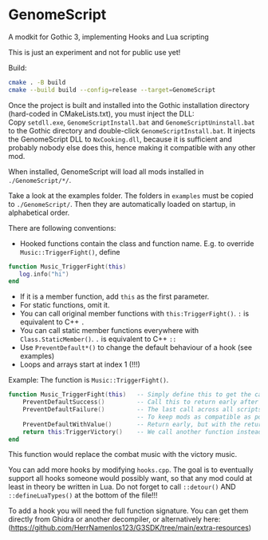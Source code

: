 # GenomeScript
A modkit for Gothic 3, implementing Hooks and Lua scripting

This is just an experiment and not for public use yet!

Build:  
```bash
cmake . -B build
cmake --build build --config=release --target=GenomeScript
```

Once the project is built and installed into the Gothic installation directory (hard-coded in CMakeLists.txt),
you must inject the DLL:  
Copy `setdll.exe`, `GenomeScriptInstall.bat` and `GenomeScriptUninstall.bat` to the Gothic directory 
and double-click `GenomeScriptInstall.bat`. It injects the GenomeScript DLL to `NxCooking.dll`, because it is
sufficient and probably nobody else does this, hence making it compatible with any other mod.

When installed, GenomeScript will load all mods installed in `./GenomeScript/*/`.

Take a look at the examples folder. The folders in `examples` must be copied to `./GenomeScript/`. Then they are automatically loaded on startup, in alphabetical order.

There are following conventions:  
 - Hooked functions contain the class and function name. 
 E.g. to override `Music::TriggerFight()`, define 
 ```lua
function Music_TriggerFight(this)
    log.info("hi")
end
 ```
 - If it is a member function, add `this` as the first parameter.
 - For static functions, omit it.
 - You can call original member functions with `this:TriggerFight()`. `:` is equivalent to C++ `.`
 - You can call static member functions everywhere with `Class.StaticMember()`. `.` is equivalent to C++ `::`
 - Use `PreventDefault*()` to change the default behaviour of a hook (see examples)
 - Loops and arrays start at index 1 (!!!)

Example:
The function is `Music::TriggerFight()`.
```lua  
function Music_TriggerFight(this)   -- Simply define this to get the call ('this' is the 'Music' object)
    PreventDefaultSuccess()         -- Call this to return early after the script, without calling the original
    PreventDefaultFailure()         -- The last call across all scripts defines what is done
                                    -- To keep mods as compatible as possible, prevent as little defaults as possible and only add hooks
    PreventDefaultWithValue()       -- Return early, but with the return value from this hook
    return this:TriggerVictory()    -- We call another function instead of the default, and return the return value instead
end
```
This function would replace the combat music with the victory music. 

You can add more hooks by modifying `hooks.cpp`. The goal is to eventually support all hooks someone would possibly want, so that any mod could at least in theory be written in Lua. Do not forget to call `::detour()` AND `::defineLuaTypes()` at the bottom of the file!!!

To add a hook you will need the full function signature. You can get them directly from Ghidra or another decompiler, or alternatively here: (https://github.com/HerrNamenlos123/G3SDK/tree/main/extra-resources)